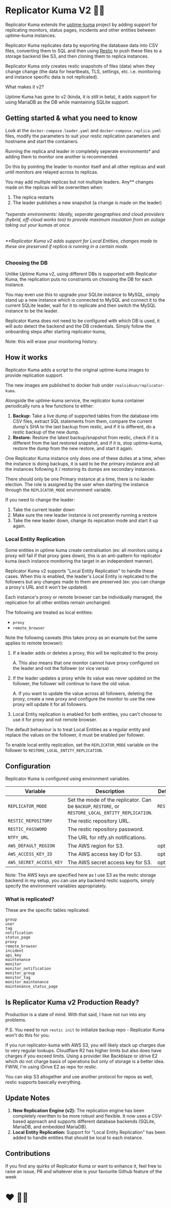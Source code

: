 # Replicator Kuma V2 🏳️‍🌈

Replicator Kuma extends the [uptime-kuma](https://github.com/louislam/uptime-kuma) project by adding support for replicating monitors, status pages, incidents and other entities between uptime-kuma instances.

Replicator Kuma replicates data by exporting the database data into CSV files, converting them to SQL and then using [Restic](https://github.com/restic/restic) to push these files to a storage backend like S3, and then cloning them to replica instances.

Replicator Kuma only creates restic snapshots of files (data) when they change change (the data for heartbeats, TLS, settings, etc. i.e. monitoring and instance specific data is not replicated).

What makes it v2?

Uptime Kuma has gone to v2 (kinda, it is still in beta), it adds support for using MariaDB as the DB while maintaining SQLite support.

## Getting started & what you need to know

Look at the `docker-compose.leader.yaml` and `docker-compose.replica.yaml` files, modify the parameters to suit your restic replication parameters and hostname and start the containers.

Running the replica and leader in completely seperate environments* and adding them to monitor one another is recommended.

Do this by pointing the leader to monitor itself and all other replicas and wait until monitors are relayed across to replicas.

You may add multiple replicas but not multiple leaders. Any** changes made on the replicas will be overwritten when:
1. The replica restarts
2. The leader publishes a new snapshot (a change is made on the leader)

###### *seperate environments: Ideally, seperate geographies and cloud providers (hybrid, off-cloud works too) to provide maximum insulation from an outage taking out your kumas at once.

###### **Replicator Kuma v2 adds support for Local Entities, changes made to these are preserved if replica is running in a certain mode.

### Choosing the DB
Unlike Uptime Kuma v2, using different DBs is supported with Replicator Kuma, the replication puts no constraints on choosing the DB for each instance. 

You may even use this to upgrade your SQLite instance to MySQL, simply stand up a new instance which is connected to MySQL and connect it to the current SQLite leader, wait for it to replicate and then switch the MySQL instance to be the leader.

Replicator Kuma does not need to be configured with which DB is used, it will auto detect the backend and the DB credentials. Simply follow the onboarding steps after starting replicator-kuma,

Note: this will erase your monitoring history.

## How it works

Replicator Kuma adds a script to the original uptime-kuma images to provide replication support.

The new images are published to docker hub under `realsidsun/replicator-kuma`.

Alongside the uptime-kuma service, the replicator kuma container periodically runs a few functions to either:
1.  **Backup:** Take a live dump of supported tables from the database into CSV files, extract SQL statements from them, compare the current dump's SHA to the last backup from restic, and if it is different, do a restic backup of the new dump.
2.  **Restore:** Restore the latest backup/snapshot from restic, check if it is different from the last restored snapshot, and if it is, stop uptime-kuma, restore the dump from the new restore, and start it again.

One Replicator Kuma instance only does one of these duties at a time, when the instance is doing backups, it is said to be the primary instance and all the instances following it / restoring its dumps are secondary instances.

There should only be one Primary instance at a time, there is no leader election. The role is assigned by the user when starting the instance through the `REPLICATOR_MODE` environment variable. 

If you need to change the leader:
1. Take the current leader down
2. Make sure the new leader instance is not presently running a restore
3. Take the new leader down, change its repication mode and start it up again.

### Local Entity Replication

Some entities in uptime kuma create centralisation (ex: all monitors using a proxy will fail if that proxy goes down), this is an anti-pattern for replicator kuma (each instance monitoring the target in an independent manner).

Replicator Kuma v2 supports "Local Entity Replication" to handle these cases. When this is enabled, the leader's Local Entity is replicated to the followers but any changes made to them are preserved (ex: you can change a proxy's URL and it won't be updated). 

Each instance's proxy or remote browser can be individually managed, the replication for all other entities remain unchanged.

The following are treated as local entities:
- `proxy`
- `remote_browser`

Note the following caveats (this takes proxy as an example but the same applies to remote browser):
1. If a leader adds or deletes a proxy, this will be replicated to the proxy.

    A. This also means that one monitor cannot have proxy configured on the leader and not the follower (or vice versa)
2. If the leader updates a proxy while its value was never updated on the follower, the follower will continue to have the old value.

    A. If you want to update the value across all followers, deleting the proxy, create a new proxy and configure the monitor to use the new proxy will update it for all followers.
3. Local Entity replication is enabled for both entities, you can't choose to use it for proxy and not remote browser. 

The default behaviour is to treat Local Entities as a regular entity and replace the values on the follower, it must be enabled per follower. 

To enable local entity replication, set the `REPLICATOR_MODE` variable on the follower to `RESTORE_LOCAL_ENTITY_REPLICATION`.


## Configuration

Replicator Kuma is configured using environment variables.

| Variable | Description | Default |
| --- | --- | --- |
| `REPLICATOR_MODE` | Set the mode of the replicator. Can be `BACKUP`, `RESTORE`, or `RESTORE_LOCAL_ENTITY_REPLICATION`. | `RESTORE` |
| `RESTIC_REPOSITORY` | The restic repository URL. | |
| `RESTIC_PASSWORD` | The restic repository password. | |
| `NTFY_URL` | The URL for ntfy.sh notifications. | |
| `AWS_DEFAULT_REGION` | The AWS region for S3. | optional |
| `AWS_ACCESS_KEY_ID` | The AWS access key ID for S3. | optional |
| `AWS_SECRET_ACCESS_KEY` | The AWS secret access key for S3. | optional |

Note: The AWS keys are specified here as I use S3 as the restic storage backend in my setup, you can use any backend restic supports, simply specify the environment variables appropriately. 

### What is replicated?
These are the specific tables replicated:
```
group
user
tag
notification
status_page
proxy
remote_browser
incident
api_key
maintenance
monitor
monitor_notification
monitor_group
monitor_tag
monitor_maintenance
maintenance_status_page
```

## Is Replicator Kuma v2 Production Ready?

Production is a state of mind. With that said, I have not run into any problems.

P.S. You need to run `restic init` to initialize backup repo - Replicator Kuma won't do this for you.

If you run replicator-kuma with AWS S3, you will likely stack up charges due to very regular lookups. Cloudflare R2 has higher limits but also does have charges if you exceed limits.
Using a provider like Backblaze or idrive E2 which do not charge basis of operations but only of storage is a better idea. FWIW, I'm using iDrive E2 as repo for restic.

You can skip S3 altogether and use another protocol for repos as well, restic supports basically everything.

## Update Notes
1.  **New Replication Engine (v2):** The replication engine has been completely rewritten to be more robust and flexible. It now uses a CSV-based approach and supports different database backends (SQLite, MariaDB, and embedded MariaDB).
2.  **Local Entity Replication:** Support for "Local Entity Replication" has been added to handle entities that should be local to each instance.

## Contributions
If you find any quirks of Replicator Kuma or want to enhance it, feel free to raise an issue, PR and whatever else is your favourite Github feature of the week

# ❤️ 🏳️‍🌈